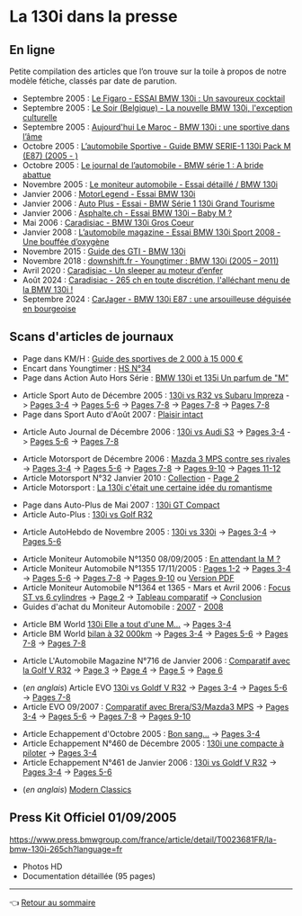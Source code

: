 # La 130i dans la presse

## En ligne

Petite compilation des articles que l’on trouve sur la toile à propos de notre modèle fétiche, classés par date de parution.

- Septembre 2005 : [Le Figaro - ESSAI BMW 130i : Un savoureux cocktail](https://www.lefigaro.fr/automobile/2005/09/05/03001-20050905ARTFIG90431-essaibmw_i_un_savoureux_cocktail.php)
- Septembre 2005 : [Le Soir (Belgique) - La nouvelle BMW 130i, l'exception culturelle](https://www.lesoir.be/art/%25252Fla-nouvelle-bmw-130i-l-exception-culturelle_t-20050909-001A0D.html)
- Septembre 2005 : [Aujourd'hui Le Maroc - BMW 130i : une sportive dans l’âme](http://aujourdhui.ma/automobile/bmw-130i-une-sportive-dans-lame-85740)
- Octobre 2005 : [L’automobile Sportive - Guide BMW SERIE-1 130i Pack M (E87) (2005 - )](https://www.automobile-sportive.com/guide/bmw/130i.php)
- Octobre 2005 : [Le journal de l’automobile - BMW série 1 : A bride abattue](https://journalauto.com/constructeurs/bmw-serie-1-a-bride-abattue/)
- Novembre 2005 : [Le moniteur automobile - Essai détaillé / BMW 130i](https://www.moniteurautomobile.be/essais-auto/essai-detaille/bmw-130i.html)
- Janvier 2006 : [MotorLegend - Essai BMW 130i](https://www.motorlegend.com/essai-voiture/bmw-130i/2,12438.html)
- Janvier 2006 : [Auto Plus - Essai - BMW Série 1 130i Grand Tourisme](https://www.autoplus.fr/fiche-technique/bmw/serie-1/130i-265ch-grand-tourisme-5p-35819)
- Janvier 2006 : [Asphalte.ch - Essai BMW 130i – Baby M ?](https://www.asphalte.ch/news/2006/01/essai-bmw-130i-baby-m/)
- Mai 2006 : [Caradisiac - BMW 130i Gros Coeur](https://www.caradisiac.com/BMW-Serie-1-Gros-coeur-42401.htm)
- Janvier 2008 : [L’automobile magazine - Essai BMW 130i Sport 2008 - Une bouffée d’oxygène](https://www.automobile-magazine.fr/tous-les-essais/article/10684-essais-bmw-bmw-130i-sport)
- Novembre 2015 : [Guide des GTI - BMW 130i](http://www.guide-des-gti.fr/guide/130i.php)
- Novembre 2018 : [downshift.fr - Youngtimer : BMW 130i (2005 – 2011)](https://www.downshift.fr/pas-cher-mon-fils-bmw-130i-a-moins-de-15-000-e/)
- Avril 2020 : [Caradisiac - Un sleeper au moteur d’enfer](https://www.caradisiac.com/bmw-130i-2005-2011-un-sleeper-au-moteur-d-enfer-des-10-000-eur-182679.htm)
- Août 2024 : [Caradisiac - 265 ch en toute discrétion, l'alléchant menu de la BMW 130i !](https://www.caradisiac.com/265-ch-en-toute-discretion-l-allechant-menu-de-la-bmw-130i-210469.htm)
- Septembre 2024 : [CarJager - BMW 130i E87 : une arsouilleuse déguisée en bourgeoise](https://www.carjager.com/blog/article/bmw-130i-e87-une-arsouilleuse-deguisee-en-bourgeoise.html)

## Scans d'articles de journaux

<!-- DIVERS -->
- Page dans KM/H : [Guide des sportives de 2 000 à 15 000 €](../images/articles/article_kmh_guide_sportives.jpg)
- Encart dans Youngtimer : [HS N°34](../images/articles/2024_03_Youngtimer_HS34.jpg)
- Page dans Action Auto Hors Série : [BMW 130i et 135i Un parfum de "M"](../images/articles/fiche_actionauto_HS.jpg)
<!-- Sport Auto -->
- Article Sport Auto de Décembre 2005 : [130i vs R32 vs Subaru Impreza](../images/articles/article_sportauto_200512_1_2.jpg) -> [Pages 3-4](../images/articles/article_sportauto_200512_3_4.jpg) -> [Pages 5-6](../images/articles/article_sportauto_200512_5_6.jpg) -> [Pages 7-8](../images/articles/article_sportauto_200512_7_8.jpg) -> [Pages 7-8](../images/articles/article_sportauto_200512_9.jpg) -> [Pages 7-8](../images/articles/article_sportauto_200512_10.jpg)
- Page dans Sport Auto d'Août 2007 : [Plaisir intact](../images/articles/fiche_sportauto_200708.jpg)
<!-- Auto Journal -->
- Article Auto Journal de Décembre 2006 : [130i vs Audi S3](../images/articles/article_autojournal_200612_1_2) -> [Pages 3-4](../images/articles/article_autojournal_200612_3_4.jpg) -> [Pages 5-6](../images/articles/article_autojournal_200612_5_6.jpg) -> [Pages 7-8](../images/articles/article_autojournal_200612_7_8.jpg)
<!-- Motorsport -->
- Article Motorsport de Décembre 2006 : [Mazda 3 MPS contre ses rivales](../images/articles/article_motorsport_200612_1_2.jpg) -> [Pages 3-4](../images/articles/article_motorsport_200612_3_4.jpg) -> [Pages 5-6](../images/articles/article_motorsport_200612_5_6.jpg) -> [Pages 7-8](../images/articles/article_motorsport_200612_7_8.jpg) -> [Pages 9-10](../images/articles/article_motorsport_200612_9_10.jpg) -> [Pages 11-12](../images/articles/article_motorsport_200612_11_12.jpg)
- Article Motorsport N°32 Janvier 2010 : [Collection](../images/articles/article_motorsport_201001_1.jpg) - [Page 2](../images/articles/article_motorsport_201001_1.jpg)
- Article Motorsport : [La 130i c'était une certaine idée du romantisme](../images/articles/article_motorsport.jpg)
<!-- Auto-Plus -->
- Page dans Auto-Plus de Mai 2007 : [130i GT Compact](../images/articles/fiche_autoplus_976_2007_05.jpg)
- Article Auto-Plus : [130i vs Golf R32](../images/articles/article_autoplus.jpg)
<!-- AutoHebdo -->
- Article AutoHebdo de Novembre 2005 : [130i vs 330i](../images/articles/article_autohebdo_200511_1_2.jpg) -> [Pages 3-4](../images/articles/article_autohebdo_200511_3_4.jpg) -> [Pages 5-6](../images/articles/article_autohebdo_200511_5_6.jpg)
<!-- Moniteur Automobile -->
- Article Moniteur Automobile N°1350 08/09/2005 : [En attendant la M ?](../images/articles/article_moniteur_auto_1350_200509.jpg)
- Article Moniteur Automobile N°1355 17/11/2005 : [Pages 1-2](../images/articles/article_moniteur_auto_1355_200511_1_2.jpg) -> [Pages 3-4](../images/articles/article_moniteur_auto_1355_200511_3_4.jpg) -> [Pages 5-6](../images/articles/article_moniteur_auto_1355_200511_5_6.jpg) -> [Pages 7-8](../images/articles/article_moniteur_auto_1355_200511_7_8.jpg) -> [Pages 9-10](../images/articles/article_moniteur_auto_1355_200511_9_10.jpg) ou [Version PDF](../files/Essai_BMW_130i_MA_17_11_2005.pdf)
- Article Moniteur Automobile N°1364 et 1365 - Mars et Avril 2006 : [Focus ST vs 6 cylindres](../images/articles/article_moniteur_auto_1364_200603_01.jpg) -> [Page 2](../images/articles/article_moniteur_auto_1364_200603_02.jpg) -> [Tableau comparatif](../images/articles/article_moniteur_auto_1364_200603_03.jpg) -> [Conclusion](../images/articles/)
- Guides d'achat du Moniteur Automobile : [2007](../images/articles/guide_achat_moniteur_auto_2007.jpg) - [2008](../images/articles/guide_achat_moniteur_auto_2008.jpg)
<!-- BM World -->
- Article BM World [130i Elle a tout d'une M...](../images/articles/article_BM_World_1.jpg) -> [Pages 3-4](../images/articles/article_BM_World_2.jpg)
- Article BM World [bilan à 32 000km](../images/articles/article_bmworld_bilan_1_2) -> [Pages 3-4](../images/articles/article_bmworld_bilan_3_4.jpg)
 -> [Pages 5-6](../images/articles/article_bmworld_bilan_5_6.jpg)  -> [Pages 7-8](../images/articles/article_bmworld_bilan_7_8.jpg) -> [Pages 7-8](../images/articles/article_bmworld_bilan_9.jpg)
<!-- L'Automobile Magazine -->
- Article L'Automobile Magazine N°716 de Janvier 2006 : [Comparatif avec la Golf V R32](../images/articles/article_auto_mag_716_1_2.jpg) -> [Page 3](../images/articles/article_auto_mag_716_3.jpg) -> [Page 4](../images/articles/article_auto_mag_716_4.jpg) -> [Page 5](../images/articles/article_auto_mag_716_5.jpg) -> [Page 6](../images/articles/article_auto_mag_716_6.jpg)
<!-- EVO -->
- (_en anglais_) Article EVO [130i vs Goldf V R32](../images/articles/article_EVO_130ivsR32_1_2.jpg) -> [Pages 3-4](../images/articles/article_EVO_130ivsR32_3_4.jpg) -> [Pages 5-6](../images/articles/article_EVO_130ivsR32_5_6.jpg) -> [Pages 7-8](../images/articles/article_EVO_130ivsR32_7_8.jpg)
- Article EVO 09/2007 : [Comparatif avec Brera/S3/Mazda3 MPS](../images/articles/article_EVO_200709_1_2.jpg) -> [Pages 3-4](../images/articles/article_EVO_200709_3_4.jpg) -> [Pages 5-6](../images/articles/article_EVO_200709_5_6.jpg) -> [Pages 7-8](../images/articles/article_EVO_200709_7_8.jpg) -> [Pages 9-10](../images/articles/article_EVO_200709_9_10.jpg)
<!-- Echappement -->
- Article Echappement d'Octobre 2005 : [Bon sang...](../images/articles/article_echappement_200510_1_2.jpg) -> [Pages 3-4](../images/articles/article_echappement_200510_3_4.jpg)
- Article Echappement N°460 de Décembre 2005 : [130i une compacte à piloter](../images/articles/article_echappement_200512_1_2.jpg) -> [Pages 3-4](../images/articles/article_echappement_200512_3_4.jpg)
- Article Echappement N°461 de Janvier 2006 : [130i vs Goldf V R32](../images/articles/article_echappement_200601_1_2.jpg) -> [Pages 3-4](../images/articles/article_echappement_200601_3_4.jpg) -> [Pages 5-6](../images/articles/article_echappement_200601_5_6.jpg)
<!-- autres -->
- (_en anglais_) [Modern Classics](../images/articles/article_EN_Modern_Classics.jpg)

## Press Kit Officiel 01/09/2005

<https://www.press.bmwgroup.com/france/article/detail/T0023681FR/la-bmw-130i-265ch?language=fr>

- Photos HD
- Documentation détaillée (95 pages)

---
:point_left: [Retour au sommaire](../README.md#sommaire)
